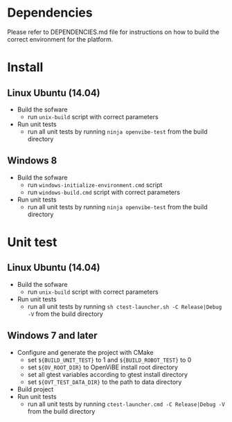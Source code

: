 Dependencies
============

Please refer to DEPENDENCIES.md file for instructions on how to build the
correct environment for the platform.

Install
=======

Linux Ubuntu (14.04)
--------------------

- Build the sofware
  - run `unix-build` script with correct parameters
- Run unit tests
  - run all unit tests by running `ninja openvibe-test` from the build directory

Windows 8
---------

- Build the sofware
  - run `windows-initialize-environment.cmd` script
  - run `windows-build.cmd` script with correct parameters
- Run unit tests
  - run all unit tests by running `ninja openvibe-test` from the build directory

Unit test
=========

Linux Ubuntu (14.04)
--------------------

- Build the sofware
  - run `unix-build` script with correct parameters
- Run unit tests
  - run all unit tests by running `sh ctest-launcher.sh -C Release|Debug -V` from the build directory

Windows 7 and later
-------------------

- Configure and generate the project with CMake
  - set `${BUILD_UNIT_TEST}` to 1 and `${BUILD_ROBOT_TEST}` to 0
  - set `${OV_ROOT_DIR}` to OpenViBE install root directory
  - set all gtest variables according to gtest install directory
  - set `${OVT_TEST_DATA_DIR}` to the path to data directory
- Build project
- Run unit tests
  - run all unit tests by running `ctest-launcher.cmd -C Release|Debug -V` from the build directory
